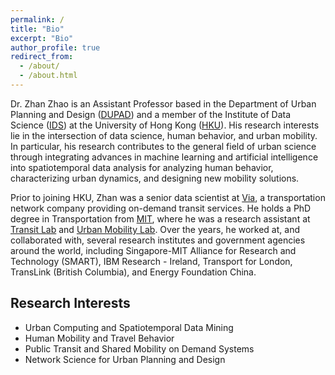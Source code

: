 ```yaml
---
permalink: /
title: "Bio"
excerpt: "Bio"
author_profile: true
redirect_from: 
  - /about/
  - /about.html
---
```


Dr. Zhan Zhao is an Assistant Professor based in the Department of Urban Planning and Design ([DUPAD](https://www.arch.hku.hk/staff/upad/zhao-zhan/)) and a member of the Institute of Data Science ([IDS](https://datascience.hku.hk/)) at the University of Hong Kong ([HKU](https://hku.hk/)). His research interests lie in the intersection of data science, human behavior, and urban mobility. In particular, his research contributes to the general field of urban science through integrating advances in machine learning and artificial intelligence into spatiotemporal data analysis for analyzing human behavior, characterizing urban dynamics, and designing new mobility solutions. 

Prior to joining HKU, Zhan was a senior data scientist at [Via](https://ridewithvia.com/), a transportation network company providing on-demand transit services. He holds a PhD degree in Transportation from [MIT](https://cee.mit.edu/), where he was a research assistant at [Transit Lab](https://transitlab.mit.edu/) and [Urban Mobility Lab](https://mobility.mit.edu/). Over the years, he worked at, and collaborated with, several research institutes and government agencies around the world, including Singapore-MIT Alliance for Research and Technology (SMART), IBM Research - Ireland, Transport for London, TransLink (British Columbia), and Energy Foundation China.

## Research Interests
* Urban Computing and Spatiotemporal Data Mining
* Human Mobility and Travel Behavior
* Public Transit and Shared Mobility on Demand Systems
* Network Science for Urban Planning and Design
